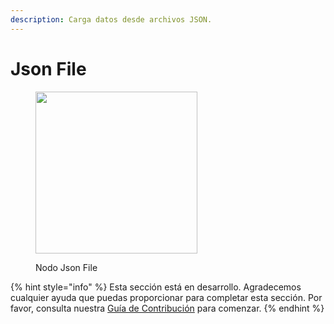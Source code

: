 ```yaml
---
description: Carga datos desde archivos JSON.
---
```


# Json File

<figure><img src="../../../.gitbook/assets/image (12) (1) (1) (1).png" alt="" width="259"><figcaption><p>Nodo Json File</p></figcaption></figure>

{% hint style="info" %}
Esta sección está en desarrollo. Agradecemos cualquier ayuda que puedas proporcionar para completar esta sección. Por favor, consulta nuestra [Guía de Contribución](../../../contributing/) para comenzar.
{% endhint %}
